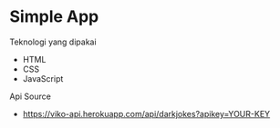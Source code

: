 # Simple App

Teknologi yang dipakai 
- HTML
- CSS
- JavaScript

Api Source 
- https://viko-api.herokuapp.com/api/darkjokes?apikey=YOUR-KEY
